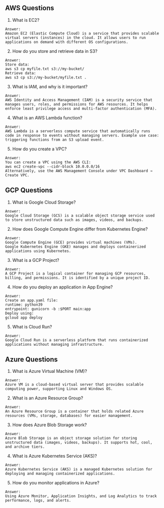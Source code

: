 ## AWS Questions
1. What is EC2?
```
Answer:
Amazon EC2 (Elastic Compute Cloud) is a service that provides scalable virtual servers (instances) in the cloud. It allows users to run applications on demand with different OS configurations.
```
2. How do you store and retrieve data in S3?
```
Answer:
Store data:
aws s3 cp myfile.txt s3://my-bucket/
Retrieve data:
aws s3 cp s3://my-bucket/myfile.txt .
```
3. What is IAM, and why is it important?
```
Answer:
AWS Identity and Access Management (IAM) is a security service that manages users, roles, and permissions for AWS resources. It helps enforce least privilege access and multi-factor authentication (MFA).
```
4. What is an AWS Lambda function?
```
Answer:
AWS Lambda is a serverless compute service that automatically runs code in response to events without managing servers. Example use case: triggering functions from an S3 upload event.
```
5. How do you create a VPC?
```
Answer:
You can create a VPC using the AWS CLI:
aws ec2 create-vpc --cidr-block 10.0.0.0/16
Alternatively, use the AWS Management Console under VPC Dashboard → Create VPC.
```
## GCP Questions
1. What is Google Cloud Storage?
```
Answer:
Google Cloud Storage (GCS) is a scalable object storage service used to store unstructured data such as images, videos, and backups.
```
2. How does Google Compute Engine differ from Kubernetes Engine?
```
Answer:
Google Compute Engine (GCE) provides virtual machines (VMs).
Google Kubernetes Engine (GKE) manages and deploys containerized applications using Kubernetes.
```
3. What is a GCP Project?
```
Answer:
A GCP Project is a logical container for managing GCP resources, billing, and permissions. It is identified by a unique project ID.
```
4. How do you deploy an application in App Engine?
```
Answer:
Create an app.yaml file:
runtime: python39
entrypoint: gunicorn -b :$PORT main:app
Deploy using:
gcloud app deploy
```
5. What is Cloud Run?
```
Answer:
Google Cloud Run is a serverless platform that runs containerized applications without managing infrastructure.
```
## Azure Questions
1. What is Azure Virtual Machine (VM)?
```
Answer:
Azure VM is a cloud-based virtual server that provides scalable computing power, supporting Linux and Windows OS.
```
2. What is an Azure Resource Group?
```
Answer:
An Azure Resource Group is a container that holds related Azure resources (VMs, storage, databases) for easier management.
```
3. How does Azure Blob Storage work?
```
Answer:
Azure Blob Storage is an object storage solution for storing unstructured data (images, videos, backups). It supports hot, cool, and archive tiers.
```
4. What is Azure Kubernetes Service (AKS)?
```
Answer:
Azure Kubernetes Service (AKS) is a managed Kubernetes solution for deploying and managing containerized applications.
```
5. How do you monitor applications in Azure?
```
Answer:
Using Azure Monitor, Application Insights, and Log Analytics to track performance, logs, and alerts.
```
